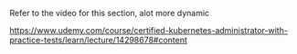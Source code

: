 Refer to the video for this section, alot more dynamic

https://www.udemy.com/course/certified-kubernetes-administrator-with-practice-tests/learn/lecture/14298678#content
